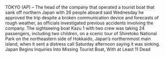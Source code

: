 TOKYO (AP) – The head of the company that operated a tourist boat that sank off northern Japan with 26 people aboard said Wednesday he approved the trip despite a broken communication device and forecasts of rough weather, as officials investigated previous accidents involving the company.
The sightseeing boat Kazu 1 with two crew was taking 24 passengers, including two children, on a scenic tour of Shiretoko National Park on the northeastern side of Hokkaido, Japan’s northernmost main island, when it sent a distress call Saturday afternoon saying it was sinking.
Japan Begins Inquiries Into Missing Tourist Boat, With at Least 11 Dead